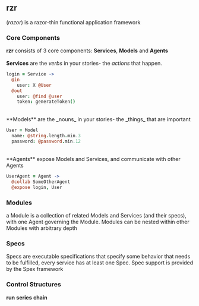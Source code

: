 ## **rzr** 
(_razor_) is a razor-thin functional application framework 
### Core Components
**rzr** consists of 3 core components: **Services**, **Models** and **Agents**
<br><br>
**Services** are the _verbs_ in your stories- the _actions_ that happen.

```coffeescript
login = Service ->
  @in 
    user: X @User
  @out
    user: @find @user
    token: generateToken()
```
<br>
**Models** are the _nouns_ in your stories- the _things_ that are important

```coffeescript
User = Model
  name: @string.length.min.3
  password: @password.min.12
```
<br>
**Agents** expose Models and Services, and communicate with other Agents

```coffeescript
UserAgent = Agent ->
  @collab SomeOtherAgent
  @expose login, User
```
### Modules

a Module is a collection of related Models and Services (and their specs), with one Agent governing the Module.  Modules can be nested within other Modules with arbitrary depth 

### Specs

Specs are executable specifications that specify some behavior that needs to be fulfilled, every service has at least one Spec.  Spec support is provided by the Spex framework

### Control Structures

**run**
**series**
**chain**
